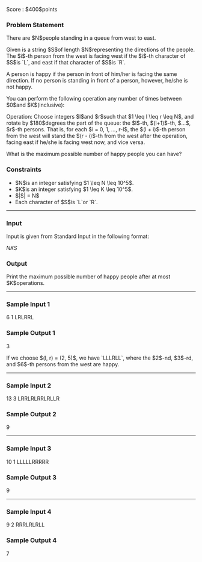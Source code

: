 
<div>

<span>

<span>

<p>
Score : $400$points
</p>

<div>

<section>

### **Problem Statement**

<p>
There are $N$people standing in a queue from west to east.
</p>

<p>
Given is a string $S$of length $N$representing the directions of the people.
The $i$-th person from the west is facing west if the $i$-th character of $S$is `L`, and east if that character of $S$is `R`.
</p>

<p>
A person is happy if the person in front of him/her is facing the same direction.
If no person is standing in front of a person, however, he/she is not happy.
</p>

<p>
You can perform the following operation any number of times between $0$and $K$(inclusive):
</p>

<p>
Operation: Choose integers $l$and $r$such that $1 \leq l \leq r \leq N$, and rotate by $180$degrees the part of the queue: the $l$-th, $(l+1)$-th, $...$, $r$-th persons. That is, for each $i = 0, 1, ..., r-l$, the $(l + i)$-th person from the west will stand the $(r - i)$-th from the west after the operation, facing east if he/she is facing west now, and vice versa.
</p>

<p>
What is the maximum possible number of happy people you can have?
</p>

</section>

</div>

<div>

<section>

### **Constraints**

<ul>

<li>
$N$is an integer satisfying $1 \leq N \leq 10^5$.
</li>

<li>
$K$is an integer satisfying $1 \leq K \leq 10^5$.
</li>

<li>
$|S| = N$
</li>

<li>
Each character of $S$is `L`or `R`.
</li>

</ul>

</section>

</div>

---

<div>

<div>

<section>

### **Input**

<p>
Input is given from Standard Input in the following format:
</p>

<div>

$N$$K$$S$
</div>

</section>

</div>

<div>

<section>

### **Output**

<p>
Print the maximum possible number of happy people after at most $K$operations.
</p>

</section>

</div>

</div>

---

<div>

<section>

### **Sample Input 1**

<div>

6 1
LRLRRL

</div>

</section>

</div>

<div>

<section>

### **Sample Output 1**

<div>

3

</div>

<p>
If we choose $(l, r) = (2, 5)$, we have `LLLRLL`, where the $2$-nd, $3$-rd, and $6$-th persons from the west are happy.
</p>

</section>

</div>

---

<div>

<section>

### **Sample Input 2**

<div>

13 3
LRRLRLRRLRLLR

</div>

</section>

</div>

<div>

<section>

### **Sample Output 2**

<div>

9

</div>

</section>

</div>

---

<div>

<section>

### **Sample Input 3**

<div>

10 1
LLLLLRRRRR

</div>

</section>

</div>

<div>

<section>

### **Sample Output 3**

<div>

9

</div>

</section>

</div>

---

<div>

<section>

### **Sample Input 4**

<div>

9 2
RRRLRLRLL

</div>

</section>

</div>

<div>

<section>

### **Sample Output 4**

<div>

7

</div>

</section>

</div>

</span>

</span>

</div>
